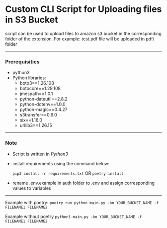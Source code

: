 # Custom CLI Script for Uploading files in S3 Bucket

script can be used to upload files to amazon s3 bucket in the corresponding folder of the extension. For example:
test.pdf file will be uploaded in pdf/ folder

---

### Prerequisities

- python3
- Python libraries:
  - boto3==1.26.108
  - botocore==1.29.108
  - jmespath==1.0.1
  - python-dateutil==2.8.2
  - python-dotenv==1.0.0
  - python-magic==0.4.27
  - s3transfer==0.6.0
  - six==1.16.0
  - urllib3==1.26.15

---

### Note

- Script is written in _Python3_
- install requirements using the command below:

  `pip3 install -r requirements.txt`
  OR
  `poetry install`

- rename .env.example in auth folder to .env and assign corresponding values to variables

---

Example with poetry:
`poetry run python main.py -bn YOUR_BUCKET_NAME -f FILENAME1 FILENAME2`

Example without poetry
`python3 main.py -bn YOUR_BUCKET_NAME -f FILENAME1 FILENAME2`

